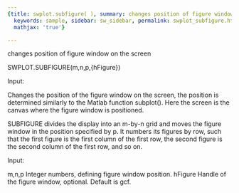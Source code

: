 ```yaml
---
{title: swplot.subfigure( ), summary: changes position of figure window on the screen,
  keywords: sample, sidebar: sw_sidebar, permalink: swplot_subfigure.html, folder: swplot,
  mathjax: 'true'}

---
```

changes position of figure window on the screen
 
SWPLOT.SUBFIGURE(m,n,p,{hFigure})
 
Input:
 
Changes the position of the figure window on the screen, the position is
determined similarly to the Matlab function subplot(). Here the screen is
the canvas where the figure window is positioned.
 
SUBFIGURE divides the display into an m-by-n grid and moves the figure
window in the position specified by p. It numbers its figures by row,
such that the first figure is the first column of the first row, the
second figure is the second column of the first row, and so on.
 
Input:
 
m,n,p     Integer numbers, defining figure window position.
hFigure   Handle of the figure window, optional. Default is gcf.
 

